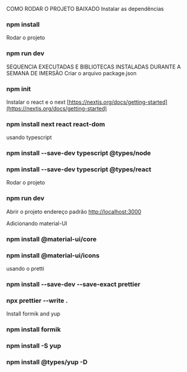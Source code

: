 COMO RODAR O PROJETO BAIXADO
Instalar as dependências

### npm install

Rodar o projeto

### npm run dev

SEQUENCIA EXECUTADAS E BIBLIOTECAS INSTALADAS DURANTE A SEMANA DE IMERSÃO
Criar o arquivo package.json

### npm init

Instalar o react e o next [https://nextjs.org/docs/getting-started](https://nextjs.org/docs/getting-started)

### npm install next react react-dom

usando typescript

### npm install --save-dev typescript @types/node

### npm install --save-dev typescript @types/react

Rodar o projeto

### npm run dev

Abrir o projeto endereço padrão
[http://localhost:3000](http://localhost:3000)

Adicionando material-UI

### npm install @material-ui/core

### npm install @material-ui/icons

usando o pretti

### npm install --save-dev --save-exact prettier

### npx prettier --write .

Install formik and yup

### npm install formik

### npm install -S yup

### npm install @types/yup -D

